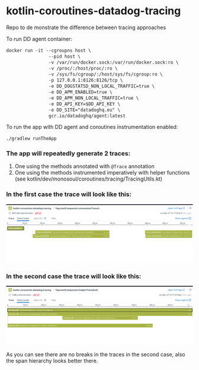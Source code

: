 # kotlin-coroutines-datadog-tracing
Repo to de
monstrate the difference between tracing approaches

To run DD agent container:
```shell
docker run -it --cgroupns host \
                --pid host \
                -v /var/run/docker.sock:/var/run/docker.sock:ro \
                -v /proc/:/host/proc/:ro \
                -v /sys/fs/cgroup/:/host/sys/fs/cgroup:ro \
                -p 127.0.0.1:8126:8126/tcp \
                -e DD_DOGSTATSD_NON_LOCAL_TRAFFIC=true \
                -e DD_APM_ENABLED=true \
                -e DD_APM_NON_LOCAL_TRAFFIC=true \
                -e DD_API_KEY=$DD_API_KEY \
                -e DD_SITE="datadoghq.eu" \
                gcr.io/datadoghq/agent:latest
```

To run the app with DD agent and coroutines instrumentation enabled:
```shell
./gradlew runTheApp
```

### The app will repeatedly generate 2 traces:
1. One using the methods annotated with `@Trace` annotation
2. One using the methods instrumented imperatively with helper functions 
(see kotlin/dev/monosoul/coroutines/tracing/TracingUtils.kt)

### In the first case the trace will look like this:
![with_annotation.png](assets%2Fwith_annotation.png)

### In the second case the trace will look like this:
![with_helpers.png](assets%2Fwith_helpers.png)

As you can see there are no breaks in the traces in the second case,
also the span hierarchy looks better there. 
